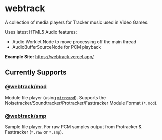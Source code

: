 # webtrack

A collection of media players for Tracker music used in Video Games.

Uses latest HTML5 Audio features:
- Audio Worklet Node to move processing off the main thread
- AudioBufferSourceNode for PCM playback

**Example Site:** https://webtrack.vercel.app/

## Currently Supports

### [@webtrack/mod](./packages/mod/)
Module file player (using [`micromod`](https://github.com/martincameron/micromod)). Supports the Noisetracker/Soundtracker/Protracker/Fasttracker Module Format (`*.mod`).

### [@webtrack/smp](./packages/sample/)
Sample file player. For raw PCM samples output from Protracker & Fasttracker (`*.raw` or `*.smp`).
